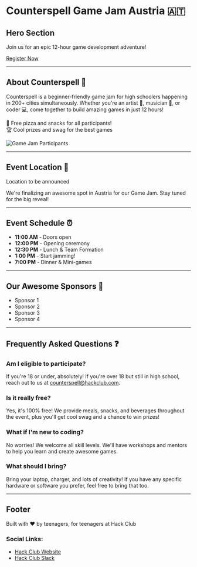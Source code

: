 # Counterspell Game Jam Austria 🇦🇹

## Hero Section
Join us for an epic 12-hour game development adventure!

[Register Now](https://counterspell.hackclub.com/) 

---

## About Counterspell 🚀
Counterspell is a beginner-friendly game jam for high schoolers happening in 200+ cities simultaneously. Whether you're an artist 🎨, musician 🎵, or coder 💻, come together to build amazing games in just 12 hours!

🍕 Free pizza and snacks for all participants!  
🏆 Cool prizes and swag for the best games

![Game Jam Participants](https://counterspell.hackclub.com/photos/3.png)

---

## Event Location 📍
Location to be announced

We're finalizing an awesome spot in Austria for our Game Jam. Stay tuned for the big reveal!

---

## Event Schedule ⏰
- **11:00 AM** - Doors open
- **12:00 PM** - Opening ceremony
- **12:30 PM** - Lunch & Team Formation
- **1:00 PM** - Start jamming!
- **7:00 PM** - Dinner & Mini-games

---

## Our Awesome Sponsors 🎉
- Sponsor 1  
- Sponsor 2  
- Sponsor 3  
- Sponsor 4

---

## Frequently Asked Questions ❓

### Am I eligible to participate?
If you're 18 or under, absolutely! If you're over 18 but still in high school, reach out to us at [counterspell@hackclub.com](mailto:counterspell@hackclub.com).

### Is it really free?
Yes, it's 100% free! We provide meals, snacks, and beverages throughout the event, plus you'll get cool swag and a chance to win prizes!

### What if I'm new to coding?
No worries! We welcome all skill levels. We'll have workshops and mentors to help you learn and create awesome games.

### What should I bring?
Bring your laptop, charger, and lots of creativity! If you have any specific hardware or software you prefer, feel free to bring that too.

---

## Footer
Built with ❤️ by teenagers, for teenagers at Hack Club

### Social Links:
- [Hack Club Website](https://hackclub.com)
- [Hack Club Slack](https://hackclub.slack.com)
